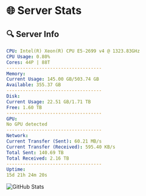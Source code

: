 # 🌐 Server Stats
## 🔍 Server Info
```yaml
CPU: Intel(R) Xeon(R) CPU E5-2699 v4 @ 1323.83GHz
CPU Usage: 0.80%
Cores: 44P | 88T
-----------------------------------
Memory:
Current Usage: 145.00 GB/503.74 GB
Available: 355.37 GB
-----------------------------------
Disk:
Current Usage: 22.51 GB/1.71 TB
Free: 1.60 TB
-----------------------------------
GPU:
No GPU detected
-----------------------------------
Network:
Current Transfer (Sent): 60.21 MB/s
Current Transfer (Received): 595.40 KB/s
Total Sent: 140.69 TB
Total Received: 2.16 TB
-----------------------------------
Uptime:
15d 21h 24m 20s
```
![GitHub Stats](https://img.shields.io/badge/Updated-2025-02-23_20:07:38-blue)